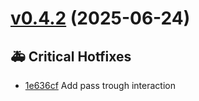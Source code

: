 # [v0.4.2](https://github.com/MarcyLeite/yara-web-client/compare/v0.4.1...v0.4.2) (2025-06-24)

## 🚑 Critical Hotfixes
- [1e636cf](https://github.com/MarcyLeite/yara-web-client/commit/1e636cf) ️ Add pass trough interaction

